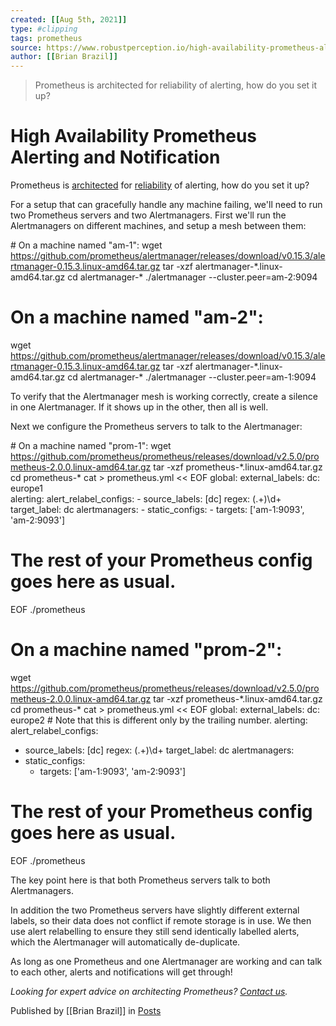 ```yaml
---
created: [[Aug 5th, 2021]]
type: #clipping
tags: prometheus 
source: https://www.robustperception.io/high-availability-prometheus-alerting-and-notification
author: [[Brian Brazil]] 
---
```

> Prometheus is architected for reliability of alerting, how do you set it up?

# High Availability Prometheus Alerting and Notification


Prometheus is [architected](https://www.robustperception.io/prometheus-and-alertmanager-architecture/) for [reliability](https://www.robustperception.io/monitoring-without-consensus/) of alerting, how do you set it up?

For a setup that can gracefully handle any machine failing, we'll need to run two Prometheus servers and two Alertmanagers. First we'll run the Alertmanagers on different machines, and setup a mesh between them:

\# On a machine named "am-1":
wget https://github.com/prometheus/alertmanager/releases/download/v0.15.3/alertmanager-0.15.3.linux-amd64.tar.gz
tar -xzf alertmanager-\*.linux-amd64.tar.gz
cd alertmanager-\*
./alertmanager --cluster.peer=am-2:9094


# On a machine named "am-2":
wget https://github.com/prometheus/alertmanager/releases/download/v0.15.3/alertmanager-0.15.3.linux-amd64.tar.gz
tar -xzf alertmanager-\*.linux-amd64.tar.gz
cd alertmanager-\*
./alertmanager --cluster.peer=am-1:9094

To verify that the Alertmanager mesh is working correctly, create a silence in one Alertmanager. If it shows up in the other, then all is well.

Next we configure the Prometheus servers to talk to the Alertmanager:

\# On a machine named "prom-1":
wget https://github.com/prometheus/prometheus/releases/download/v2.5.0/prometheus-2.0.0.linux-amd64.tar.gz
tar -xzf prometheus-\*.linux-amd64.tar.gz
cd prometheus-\*
cat > prometheus.yml << EOF
global:
  external\_labels:
    dc: europe1    
alerting:
  alert\_relabel\_configs:
    - source\_labels: \[dc\]
      regex: (.+)\\d+
      target\_label: dc
  alertmanagers:
    - static\_configs:
      - targets: \['am-1:9093', 'am-2:9093'\]
# The rest of your Prometheus config goes here as usual.
EOF
./prometheus


# On a machine named "prom-2":
wget https://github.com/prometheus/prometheus/releases/download/v2.5.0/prometheus-2.0.0.linux-amd64.tar.gz
tar -xzf prometheus-\*.linux-amd64.tar.gz
cd prometheus-\*
cat > prometheus.yml << EOF
global:
 external\_labels:
   dc: europe2   # Note that this is different only by the trailing number.
alerting:
 alert\_relabel\_configs:
 - source\_labels: \[dc\]
   regex: (.+)\\d+
   target\_label: dc
 alertmanagers:
 - static\_configs:
   - targets: \['am-1:9093', 'am-2:9093'\]
# The rest of your Prometheus config goes here as usual.
EOF
./prometheus

The key point here is that both Prometheus servers talk to both Alertmanagers.

In addition the two Prometheus servers have slightly different external labels, so their data does not conflict if remote storage is in use. We then use alert relabelling to ensure they still send identically labelled alerts, which the Alertmanager will automatically de-duplicate.

As long as one Prometheus and one Alertmanager are working and can talk to each other, alerts and notifications will get through!

_Looking for expert advice on architecting Prometheus? [Contact us](mailto:prometheus@robustperception.io)._

Published by [[Brian Brazil]] in [Posts](https://www.robustperception.io/category/posts)
